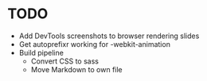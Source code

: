 # TODO

* Add DevTools screenshots to browser rendering slides
* Get autoprefixr working for -webkit-animation
* Build pipeline
  * Convert CSS to sass
  * Move Markdown to own file
